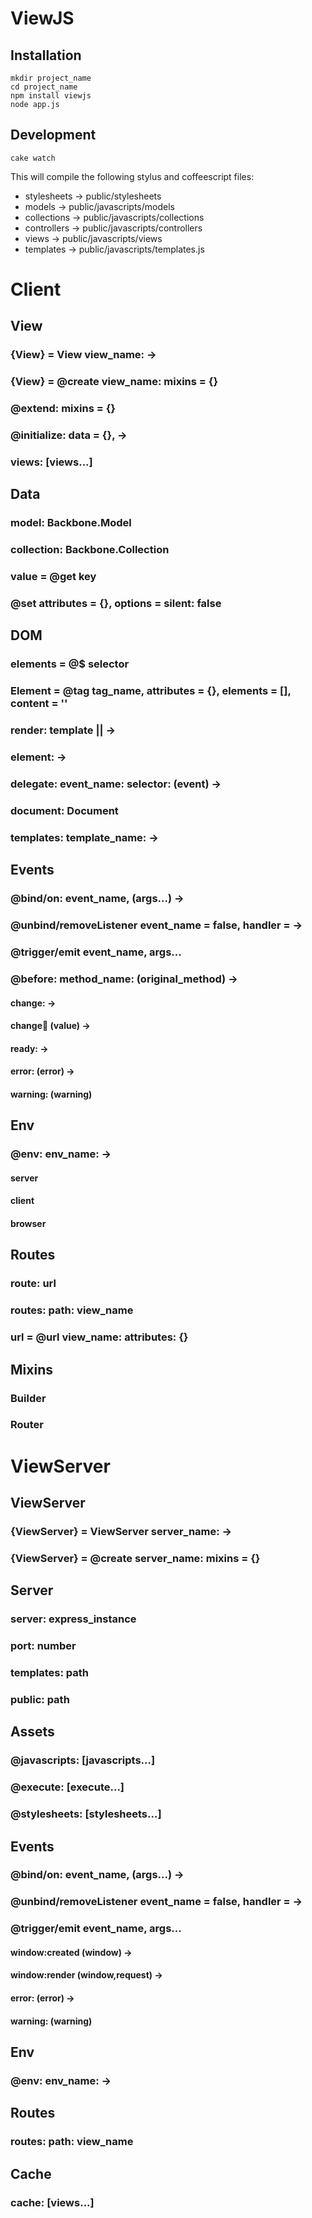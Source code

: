 # ViewJS

## Installation
  
    mkdir project_name
    cd project_name
    npm install viewjs
    node app.js
    
## Development

    cake watch

This will compile the following stylus and coffeescript files:

- stylesheets -> public/stylesheets
- models -> public/javascripts/models
- collections -> public/javascripts/collections
- controllers -> public/javascripts/controllers
- views -> public/javascripts/views
- templates -> public/javascripts/templates.js

# Client

## View
### {View} = View view_name: ->
### {View} = @create view_name: mixins = {}
### @extend: mixins = {}
### @initialize: data = {}, ->
### views: [views...]

## Data
### model: Backbone.Model
### collection: Backbone.Collection
### value = @get key
### @set attributes = {}, options = silent: false

## DOM
### elements = @$ selector
### Element = @tag tag_name, attributes = {}, elements = [], content = ''
### render: template || ->
### element: ->
### delegate: event_name: selector: (event) ->
### document: Document
### templates: template_name: ->

## Events
### @bind/on: event_name, (args...) ->
### @unbind/removeListener event_name = false, handler = ->
### @trigger/emit event_name, args...
### @before: method_name: (original_method) ->
#### change: ->
#### change:key: (value) ->
#### ready: ->
#### error: (error) ->
#### warning: (warning)

## Env
### @env: env_name: ->
#### server
#### client
#### browser

## Routes
### route: url
### routes: path: view_name
### url = @url view_name: attributes: {}

## Mixins
### Builder
### Router

# ViewServer
## ViewServer
### {ViewServer} = ViewServer server_name: ->
### {ViewServer} = @create server_name: mixins = {}

## Server
### server: express_instance
### port: number
### templates: path
### public: path

## Assets
### @javascripts: [javascripts...]
### @execute: [execute...]
### @stylesheets: [stylesheets...]

## Events
### @bind/on: event_name, (args...) ->
### @unbind/removeListener event_name = false, handler = ->
### @trigger/emit event_name, args...
#### window:created (window) ->
#### window:render (window,request) ->
#### error: (error) ->
#### warning: (warning)

## Env
### @env: env_name: ->

## Routes
### routes: path: view_name

## Cache
### cache: [views...]